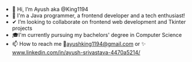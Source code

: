 - 👋 Hi, I’m Ayush aka @King1194
- 🤖 I'm a Java programmer, a frontend developer and a tech enthusiast! 
- ✔ I’m looking to collaborate on frontend web development and Tkinter projects
- 🎓I'm currently pursuing my bachelors' degree in Computer Science
- 📫 How to reach me 📧ayushking1194@gmail.com or ✨ www.linkedin.com/in/ayush-srivastava-4470a5214/

<!---
King1194/King1194 is a ✨ special ✨ repository because its `README.md` (this file) appears on your GitHub profile.
You can click the Preview link to take a look at your changes.
--->
